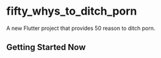 # fifty_whys_to_ditch_porn

A new Flutter project that provides 50 reason to ditch porn.

## Getting Started Now


